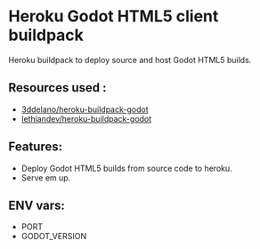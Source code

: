 # Heroku Godot HTML5 client buildpack

Heroku buildpack to deploy source and host Godot HTML5 builds.

## Resources used :
- [3ddelano/heroku-buildpack-godot](https://github.com/3ddelano/heroku-buildpack-godot)
- [lethiandev/heroku-buildpack-godot](https://github.com/lethiandev/heroku-buildpack-godot)
## Features:
- Deploy Godot HTML5 builds from source code to heroku.
- Serve em up.

## ENV vars:
- PORT
- GODOT_VERSION
